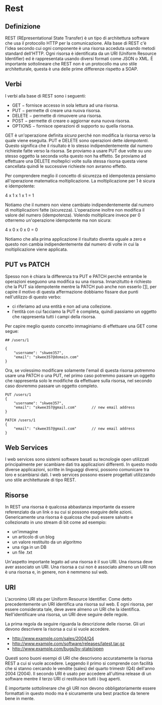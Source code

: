 # Rest

## Definizione
REST (REpresentational State Transfer) è un tipo di architettura software che usa il protocollo 
HTTP per la comunicazione.
Alla base di REST c'è l'idea secondo cui ogni componente è una risorsa acceduta usando metodi
standard dell'HTTP.
Ogni risorsa è identificata da un URI (Uniform Resource Identifier) ed è rappresentata usando 
diversi formati come JSON o XML.
È importante sottolineare che REST non è un protocollo ma uno stile architetturale, questa 
è una delle prime differenze rispetto a SOAP.

## Verbi
I verbi alla base di REST sono i seguenti:

* GET − fornisce accesso in sola lettura ad una risorsa.
* PUT − permette di creare una nuova risorsa.
* DELETE − permette di rimuovere una risorsa.
* POST − permette di creare o aggiornar euna nuova risorsa.
* OPTIONS − fornisce operazioni di supporto su quella risorsa.

GET è un'operazione definita _sicura_ perché non modifica la risorsa verso la quale viene eseguita.
PUT e DELETE sono operazioni dette _idempotenti_. Questo significa che il risultato è lo stesso
indipendentemente dal numero richieste fatte verso la risorsa.
Se proviamo a usare PUT due volte su uno stesso oggetto la seconda volta questo non ha effetto.
Se proviamo ad effettuare una DELETE molteplici volte sulla stessa risorsa questa viene cancellata
quindi le successive richieste non avranno effetto.

Per comprendere meglio il concetto di sicurezza ed idempotenza pensiamo all'operazione matematica
moltiplicazione.
La moltiplicazione per 1 è sicura e idempotente:

4 x 1 x 1 x 1 = 1

Notiamo che il numero non viene cambiato indipendentemente dal numero di moltiplicazioni
fatte (sicurezza). L'operazione inoltre non modifica il valore del numero (idempotenza).
Volendo moltiplicare invece per 0 otterremo un'operazione idempotente ma non sicura:

4 x 0 x 0 x 0 = 0

Notiamo che alla prima applicazione il risultato diventa uguale a zero e questo non cambia 
indipendentemente dal numero di volte in cui la moltiplicazione viene applicata.

## PUT vs PATCH
Spesso non è chiara la differenza tra PUT e PATCH perchè entrambe le operazioni eseguono una
modifica su una risorsa.
Innanzitutto è richiesto che la PUT sia idempotente mentre la PATCH può anche non esserlo [[1]](https://stackoverflow.com/questions/28459418/rest-api-put-vs-patch-with-real-life-examples), per capire il motivo di questa affermazione dobbiamo fissare
due punti nell'utilizzo di questo verbo:

 * ci riferiamo ad una entità e non ad una collezione.
 * l'entità con cui facciamo la PUT è completa, quindi passiamo un oggetto che rappresenta 
 tutti i campi della risorsa.

Per capire meglio questo concetto immaginiamo di effettuare una GET come segue:

```
## /users/1

{
    "username": "skwee357",
    "email": "skwee357@domain.com"
}
```

Ora, se volessimo modificare solamente l'email di questa risorsa potremmo usare una PATCH o una PUT,
nel primo caso potremmo passare un oggetto che rappresenta solo le modifiche da effettuare sulla 
risorsa, nel secondo caso dovremmo passare un oggetto completo.

```
PUT /users/1
{
    "username": "skwee357",
    "email": "skwee357@gmail.com"       // new email address
}
```
```
PATCH /users/1
{
    "email": "skwee357@gmail.com"       // new email address
}
```

## Web Services
I web services sono sistemi software basati su tecnologie open utilizzati principalmente
per scambiare dati tra applicazioni differenti.
In questo modo diverse applicazioni, scritte in linguaggi diversi, possono comunicare tra 
loro e scambiarsi dati.
I web services possono essere progettati utilizzando uno stile architetturale di tipo REST.

## Risorse
In REST una risorsa è qualcosa abbastanza importante da essere referenziato da un link o su
cui si possono eseguire delle azioni.
Genericamente una risorsa è qualcosa che può essere salvato e collezionato in uno stream di bit
come ad esempio:
* un'immagine
* un articolo di un blog
* un valore restituito da un algoritmo
* una riga in un DB
* un file .txt

Un'aspetto importante legato ad una risorsa è il suo URI. Una risorsa deve aver associato
un URI. Una risorsa a cui non è associato almeno un URI non è una risorsa e, in genere,
non è nemmeno sul web.

## URI
L'acronimo URI sta per Uniform Resource Identifier.
Come detto precedentemente un URI identifica una risorsa sul web. E ogni risorsa, per essere
considerata tale, deve avere almeno un URI che la identifica.
Nell'identificare una risorsa, un URI deve seguire delle regole.

La prima regola da seguire riguarda la descrizione delle risorse.
Gli uri devono descrivere la risorsa a cui si vuole accedere.
* http://www.example.com/sales/2004/Q4
* http://www.example.com/software/releases/latest.tar.gz
* http://www.example.com/bugs/by-state/open

Questi sono buoni esempi di URI che descrivono accuratamente la risorsa REST a cui 
si vuole accedere.
Leggendo il primo si comprende con facilità che si stanno cercando le vendite (sales) del 
quarto trimestr (Q4) dell'anno 2004 (2004).
Il secondo URI è usato per accedere all'ultima release di un software mentre il terzo URI
ci restituisce tutti i bug aperti.

È importante sottolinerare che gli URI non devono obbligatoriamente essere formattati
in questo modo ma è sicuramente una best practice da tenere bene in mente.



